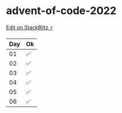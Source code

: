 # advent-of-code-2022

[Edit on StackBlitz ⚡️](https://stackblitz.com/edit/node-ziubkb)

| Day | Ok  |
| --- | --- |
| 01  | ✅  |
| 02  | ✅  |
| 03  | ✅  |
| 04  | ✅  |
| 05  | ✅  |
| 06  | ✅  |
